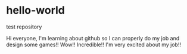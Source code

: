 # hello-world
test repository

Hi everyone, I'm learning about github so I can properly do my job and design some games!! Wow!! Incredible!! I'm very excited about my job!!
